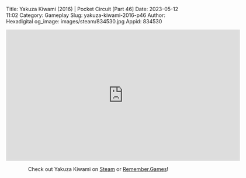 Title: Yakuza Kiwami (2016) | Pocket Circuit [Part 46]
Date: 2023-05-12 11:02
Category: Gameplay
Slug: yakuza-kiwami-2016-p46
Author: Hexadigital
og_image: images/steam/834530.jpg
Appid: 834530

<center><iframe src="https://www.youtube.com/embed/m7NYeoUqdYg?feature=oembed" allow="accelerometer; autoplay; encrypted-media; gyroscope; picture-in-picture" width="640" height="360" frameborder="0"></iframe>

Check out Yakuza Kiwami on [Steam](https://store.steampowered.com/app/834530/?curator_clanid=34633900) or [Remember.Games](https://remember.games/game/342/)!</center>